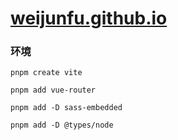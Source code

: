 # [weijunfu.github.io](https://weijunfu.github.io)


### 环境

```shell
pnpm create vite

pnpm add vue-router

pnpm add -D sass-embedded

pnpm add -D @types/node
```
